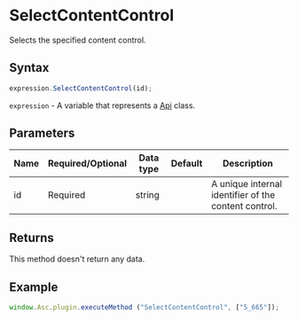 # SelectContentControl

Selects the specified content control.

## Syntax

```javascript
expression.SelectContentControl(id);
```

`expression` - A variable that represents a [Api](../Api.md) class.

## Parameters

| **Name** | **Required/Optional** | **Data type** | **Default** | **Description** |
| ------------- | ------------- | ------------- | ------------- | ------------- |
| id | Required | string |  | A unique internal identifier of the content control. |

## Returns

This method doesn't return any data.

## Example

```javascript
window.Asc.plugin.executeMethod ("SelectContentControl", ["5_665"]);
```
